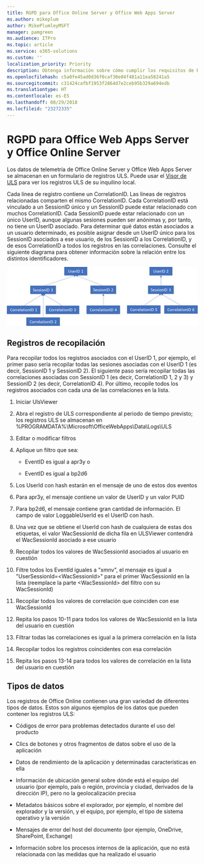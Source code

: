```yaml
---
title: RGPD para Office Online Server y Office Web Apps Server
ms.author: mikeplum
author: MikePlumleyMSFT
manager: pamgreen
ms.audience: ITPro
ms.topic: article
ms.service: o365-solutions
ms.custom: ''
localization_priority: Priority
description: Obtenga información sobre cómo cumplir los requisitos de RGPD en Exchange Server local.
ms.openlocfilehash: c5a0fe45ad0d36f0caf30e04f481a11ea58241a5
ms.sourcegitcommit: c31424cafbf1953f2864d7e2ceb95b329a694edb
ms.translationtype: HT
ms.contentlocale: es-ES
ms.lasthandoff: 08/29/2018
ms.locfileid: "23272335"
---
```

# <a name="gdpr-for-office-web-apps-server-and-office-online-server"></a>RGPD para Office Web Apps Server y Office Online Server

Los datos de telemetría de Office Online Server y Office Web Apps Server se almacenan en un formulario de registros ULS. Puede usar el [Visor de ULS](https://www.microsoft.com/en-us/download/details.aspx?id=44020) para ver los registros ULS de su inquilino local.

Cada línea de registro contiene un CorrelationID. Las líneas de registros relacionadas comparten el mismo CorrelationID. Cada CorrelationID está vinculado a un SessionID único y un SessionID puede estar relacionado con muchos CorrelationID. Cada SessionID puede estar relacionado con un único UserID, aunque algunas sesiones pueden ser anónimas y, por tanto, no tiene un UserID asociado. Para determinar qué datos están asociados a un usuario determinado, es posible asignar desde un UserID único para los SessionID asociados a ese usuario, de los SessionID a los CorrelationID, y de esos CorrelationID a todos los registros en las correlaciones. Consulte el siguiente diagrama para obtener información sobre la relación entre los distintos identificadores.

![](media/gdpr-for-office-online-server-image1.jpg)

## <a name="gathering-logs"></a>Registros de recopilación

Para recopilar todos los registros asociados con el UserID 1, por ejemplo, el primer paso sería recopilar todas las sesiones asociadas con el UserID 1 (es decir, SessionID 1 y SessionID 2). El siguiente paso sería recopilar todas las correlaciones asociadas con SessionID 1 (es decir, CorrelationID 1, 2 y 3) y SessionID 2 (es decir, CorrelationID 4). Por último, recopile todos los registros asociados con cada una de las correlaciones en la lista.

1.  Iniciar UlsViewer

2.  Abra el registro de ULS correspondiente al periodo de tiempo previsto; los registros ULS se almacenan en %PROGRAMDATA%\\Microsoft\\OfficeWebApps\\Data\\Logs\\ULS

3.  Editar o modificar filtros

4.  Aplique un filtro que sea:

    -   EventID es igual a apr3y o

    -   EventID es igual a bp2d6

5.  Los UserId con hash estarán en el mensaje de uno de estos dos eventos

6.  Para apr3y, el mensaje contiene un valor de UserID y un valor PUID

7.  Para bp2d6, el mensaje contiene gran cantidad de información. El campo de valor LoggableUserId es el UserID con hash.

8.  Una vez que se obtiene el UserId con hash de cualquiera de estas dos etiquetas, el valor WacSessionId de dicha fila en ULSViewer contendrá el WacSessionId asociado a ese usuario

9.  Recopilar todos los valores de WacSessionId asociados al usuario en cuestión

10. Filtre todos los EventId iguales a "xmnv", el mensaje es igual a "UserSessionId=\<WacSessionId\>" para el primer WacSessionId en la lista (reemplace la parte \<WacSessionId\> del filtro con su WacSessionId)

11. Recopilar todos los valores de correlación que coinciden con ese WacSessionId

12. Repita los pasos 10-11 para todos los valores de WacSessionId en la lista del usuario en cuestión

13. Filtrar todas las correlaciones es igual a la primera correlación en la lista

14. Recopilar todos los registros coincidentes con esa correlación

15. Repita los pasos 13-14 para todos los valores de correlación en la lista del usuario en cuestión

## <a name="types-of-data"></a>Tipos de datos

Los registros de Office Online contienen una gran variedad de diferentes tipos de datos. Estos son algunos ejemplos de los datos que pueden contener los registros ULS:

-   Códigos de error para problemas detectados durante el uso del producto

-   Clics de botones y otros fragmentos de datos sobre el uso de la aplicación

-   Datos de rendimiento de la aplicación y determinadas características en ella

-   Información de ubicación general sobre dónde está el equipo del usuario (por ejemplo, país o región, provincia y ciudad, derivados de la dirección IP), pero no la geolocalización precisa

-   Metadatos básicos sobre el explorador, por ejemplo, el nombre del explorador y la versión, y el equipo, por ejemplo, el tipo de sistema operativo y la versión

-   Mensajes de error del host del documento (por ejemplo, OneDrive, SharePoint, Exchange)

-   Información sobre los procesos internos de la aplicación, que no está relacionada con las medidas que ha realizado el usuario
